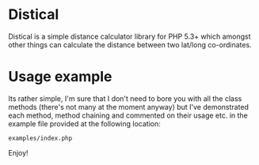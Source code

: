 # Distical

Distical is a simple distance calculator library for PHP 5.3+ which
amongst other things can calculate the distance between two lat/long
co-ordinates.

# Usage example

Its rather simple, I'm sure that I don't need to bore you with all the class
methods (there's not many at the moment anyway) but I've demonstrated each
method, method chaining and commented on their usage etc. in the example file
provided at the following location:

``examples/index.php``

Enjoy!

